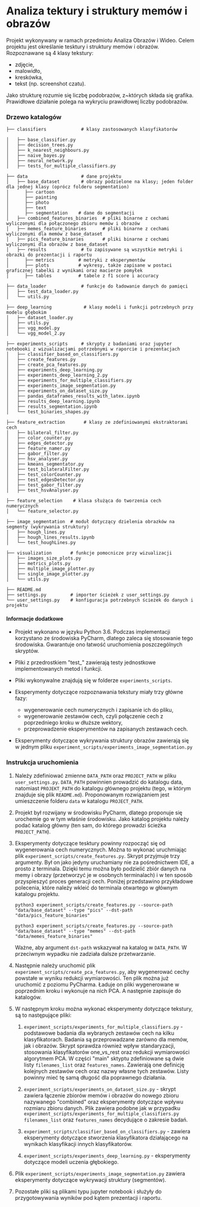 # Analiza tektury i struktury memów i obrazów
Projekt wykonywany w ramach przedmiotu Analiza Obrazów i Wideo.
Celem projektu jest określanie tesktury i struktury memów i obrazów. Rozpoznawane są 4 klasy tekstury:
- zdjęcie,
- malowidło,
- kreskówka,
- tekst (np. screenshot czatu).

Jako strukturę rozumie się liczbę podobrazów, z~których składa się grafika. Prawidłowe działanie polega na wykryciu prawidłowej liczby podobrazów.
 
 
### Drzewo katalogów
```
├── classifiers             # klasy zastosowanych klasyfikatorów 

│   ├── base_classifier.py  
│   ├── decision_trees.py  
│   ├── k_nearest_neighbours.py  
│   ├── naive_bayes.py  
│   ├── neural_network.py  
│   ├── tests_for_multiple_classifiers.py  

├── data                    # dane projektu     
│   ├── base_dataset        # obrazy podzielone na klasy; jeden folder dla jednej klasy (oprócz folderu segmentation)   
│      ├── cartoon         
│      ├── painting  
│      ├── photo    
│      ├── text        
│      ├── segmentation    # dane do segmentacji       
│   ├── combined_features_binaries  # pliki binarne z cechami wyliczonymi dla połączonego zbioru memów i obrazów   
│   ├── memes_feature_binaries      # pliki binarne z cechami wyliczonymi dla memów z base_dataset      
│   ├── pics_feature_binaries       # pliki binarne z cechami wyliczonymi dla obrazów z base_dataset        
│   ├── results             # tu zapisywane są wszystkie metryki i obrazki do prezentacji i raportu         
│      ├── metrics         # metryki z eksperymentów           
│      ├── plots           # wykresy, także zapisane w postaci graficznej tabelki z wynikami oraz macierze pomyłek     
│      ├── tables          # tabele z f1 score i accuracy  

├── data_loader             # funkcje do ładowanie danych do pamięci    
│   ├── test_data_loader.py  
│   └── utils.py   

├── deep_learning            # klasy modeli i funkcji potrzebnych przy modelu głębokim  
│   ├── dataset_loader.py   
│   ├── utils.py   
│   ├── vgg_model.py    
│   └── vgg_model_2.py  

├── experiments_scripts     # skrypty z badaniami oraz jupyter notebooki z wizualizacjami potrzebnymi w raporcie i prezentacjach    
│   ├── classifier_based_on_classifiers.py  
│   ├── create_features.py  
│   ├── create_pca_features.py   
│   ├── experiments_deep_learning.py     
│   ├── experiments_deep_learning_2.py  
│   ├── experiments_for_multiple_classifiers.py  
│   ├── experiments_image_segmentation.py        
│   ├── experiments_on_dataset_size.py  
│   ├── pandas_dataframes_results_with_latex.ipynb   
│   ├── results_deep_learning.ipynb      
│   ├── results_segmentation.ipynb   
│   └── test_binaries_shapes.py     
  
├── feature_extraction       # klasy ze zdefiniowanymi ekstraktorami cech   
│   ├── bilateral_filter.py     
│   ├── color_counter.py  
│   ├── edges_detector.py  
│   ├── feature_namer.py    
│   ├── gabor_filter.py     
│   ├── hsv_analyser.py     
│   ├── kmeans_segmentator.py   
│   ├── test_bilateralFilter.py     
│   ├── test_colorCounter.py    
│   ├── test_edgesDetector.py   
│   ├── test_gabor_filter.py    
│   ├── test_hsvAnalyser.py 

├── feature_selection    # klasa służąca do tworzenia cech numerycznych      
│   └── feature_selector.py 

├── image_segmentation  # moduł dotyczący dzielenia obrazków na segmenty (wykrywania struktury)  
│   ├── hough_lines.py  
│   ├── hough_lines_results.ipynb   
│   └── test_houghLines.py  

├── visualization       # funkcje pomocnicze przy wizualizacji   
│   ├── images_size_plots.py    
│   ├── metrics_plots.py    
│   ├── multiple_image_plotter.py   
│   ├── single_image_plotter.py     
│   └── utils.py        

├── README.md       
├── settings.py         # importer ścieżek z user_settings.py   
└── user_settings.py    # konfiguracja potrzebnych ścieżek do danych i projektu     
```

#### Informacje dodatkowe

- Projekt wykonano w języku Python 3.6. Podczas implementacji korzystano ze środowiska PyCharm, dlatego zaleca się stosowanie tego środowiska.
Gwarantuje ono łatwość uruchomienia poszczególnych skryptów.

- Pliki z przedrostkiem "test_" zawierają testy jednostkowe implementowanych metod i funkcji.

- Pliki wykonywalne znajdują się w folderze `experiments_scripts`.

- Eksperymenty dotyczące rozpoznawania tekstury miały trzy główne fazy:
    -   wygenerowanie cech numerycznych i zapisanie ich do pliku,
    -   wygenerowanie zestawów cech, czyli połączenie cech z poprzedniego kroku w dłuższe wektory,
    -   przeprowadzenie eksperymentów na zapisanych zestawach cech.
    
- Eksperymenty dotyczące wykrywania struktury obrazów zawierają się w jednym pliku `experiment_scripts/experiments_image_segmentation.py`

### Instrukcja uruchomienia

1. Należy zdefiniować zmienne `DATA_PATH` oraz `PROJECT_PATH` w pliku `user_settings.py`.
`DATA_PATH` powinnien prowadzić do katalogu data, natomiast `PROJEKT_PATH` do katalogu głównego projektu (tego, w którym znajduje się plik `README.md`).
Proponowanym rozwiązaniem jest umieszczenie folderu `data` w katalogu `PROJECT_PATH`.

1. Projekt był rozwijany w środowisku PyCharm, dlatego proponuje się urochemie go w tym właśnie środowisku. 
Jako katalog projektu należy podać katalog główny (ten sam, do którego prowadzi ścieżka `PROJECT_PATH`).

1. Eksperymenty dotyczące tesktury powinny rozpocząć się od wygenerowania cech numerycznych. Można to wykonać uruchmiając plik `experiment_scripts/create_features.py`.
Skrypt przyjmuje trzy argumenty. Był on jako jedyny uruchamiany nie za pośrednictwem IDE, a prosto z terminala. 
Dzięki temu można było podzielić zbiór danych na memy i obrazy (przetworzyć je w osobnych terminalach) i w ten sposób przyspieszyć proces generacji cech. 
Poniżej przedstawino przykładowe polecenia, które należy wkleić do terminala otwartego w głównym katalogu projektu.
    ```
    python3 experiment_scripts/create_features.py --source-path "data/base_dataset" --type "pics" --dst-path "data/pics_feature_binaries"
    ```
    ```
    python3 experiment_scripts/create_features.py --source-path "data/base_dataset" --type "memes" --dst-path "data/memes_feature_binaries"
    ```
   Ważne, aby argument `dst-path` wskazywał na katalog w `DATA_PATH`. W przeciwnym wypadku nie zadziała dalsze przetwarzanie.
   
1. Następnie należy uruchomić plik `experiment_scripts/create_pca_features.py`, aby wygenerować cechy powstałe w wyniku redukcji wymiarowości. 
Ten plik można już uruchomić z poziomu PyCharma. 
Ładuje on pliki wygenerowane w poprzednim kroku i wykonuje na nich PCA. A następnie zapisuje do katalogów.

1. W następnym kroku można wykonać eksperymenty dotyczące tekstury, są to następujące pliki:
    1. `experiment_scripts/experiments_for_multiple_classifiers.py` - podstawowe badania dla wybranych zestawów cech na kilku klasyfikatorach.
    Badania są przeprowadzane zarówno dla memów, jak i obrazów.
    Skrypt sprawdza również wpływ standaryzacji, stosowania klasyfikatorów one_vs_rest oraz redukcji wymiarowości algorytmem PCA. 
    W części "main" sktyptu zdefiniowane są dwie listy `filenames_list` oraz `features_names`.
    Zawierają one definicję kolejnych zestawów cech oraz nazwy własne tych zestawów.
    Listy powinny mieć tę samą długość dla poprawnego działania.
    
    1. `experiment_scripts/experiments_on_dataset_size.py` - skrypt zawiera łączenie zbiorów memów i obrazów do nowego zbioru nazywanego "combined"
    oraz eksperymenty dotyczące wpływu rozmiaru zbioru danych.
    Plik zawiera podobne jak w przypadku `experiment_scripts/experiments_for_multiple_classifiers.py` `filenames_list` oraz `features_names` decydujące o zakresie badań.
    
    1. `experiment_scripts/classifier_based_on_classifiers.py` - zawiera eksperymenty dotyczące stworzenia klasyfikatora działającego na wynikach klasyfikacji innych klasyfikatorów.
    
    1. `experiment_scripts/experiments_deep_learning.py` - eksperymenty dotyczące modeli uczenia głębokiego.
    
1. Plik `experiment_scripts/experiments_image_segmentation.py` zawiera eksperymenty dotyczące wykrywacji struktury (segmentów).

1. Pozostałe pliki są plikami typu jupyter notebook i służyły do przygotowywania wyników pod kątem prezentacji i raportu.
    
    
    